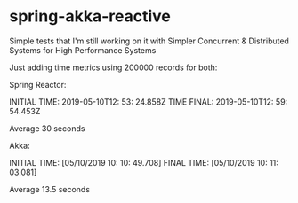 # spring-akka-reactive

Simple tests that I'm still working on it with Simpler Concurrent & Distributed Systems for High Performance Systems

Just adding time metrics using 200000 records for both:

Spring Reactor:

INITIAL TIME: 2019-05-10T12: 53: 24.858Z
TIME FINAL: 2019-05-10T12: 59: 54.453Z

Average 30 seconds

Akka:

INITIAL TIME: [05/10/2019 10: 10: 49.708]
FINAL TIME: [05/10/2019 10: 11: 03.081]

Average 13.5 seconds